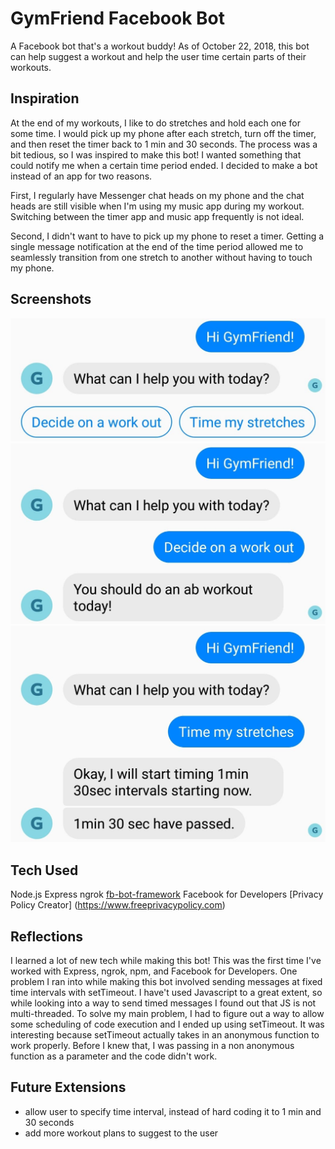 # GymFriend Facebook Bot

A Facebook bot that's a workout buddy! As of October 22, 2018, this bot can help suggest a workout and help the user time certain parts of their workouts.

## Inspiration

At the end of my workouts, I like to do stretches and hold each one for some time. I would pick up my phone after each stretch, turn off the timer, and then reset the timer back to 1 min and 30 seconds. The process was a bit tedious, so I was inspired to make this bot! I wanted something that could notify me when a certain time period ended. I decided to make a bot instead of an app for two reasons.

First, I regularly have Messenger chat heads on my phone and the chat heads are still visible when I'm using my music app during my workout. Switching between the timer app and music app frequently is not ideal.

Second, I didn't want to have to pick up my phone to reset a timer. Getting a single message notification at the end of the time period allowed me to seamlessly transition from one stretch to another without having to touch my phone.

## Screenshots

![Screenshot](https://raw.githubusercontent.com/tranjocelyn/gym-friend/master/img/GymFriend_prompt.jpg)
![Screenshot](https://raw.githubusercontent.com/tranjocelyn/gym-friend/master/img/GymFriend_1.jpg)
![Screenshot](https://raw.githubusercontent.com/tranjocelyn/gym-friend/master/img/GymFriend_2.jpg)

## Tech Used

Node.js
Express
ngrok
[fb-bot-framework](https://www.npmjs.com/package/fb-bot-framework)
Facebook for Developers
[Privacy Policy Creator] (https://www.freeprivacypolicy.com)

## Reflections

I learned a lot of new tech while making this bot! This was the first time I've worked with Express, ngrok, npm, and Facebook for Developers. One problem I ran into while making this bot involved sending messages at fixed time intervals with setTimeout. I have't used Javascript to a great extent, so while looking into a way to send timed messages I found out that JS is not multi-threaded. To solve my main problem, I had to figure out a way to allow some scheduling of code execution and I ended up using setTimeout. It was interesting because setTimeout actually takes in an anonymous function to work properly. Before I knew that, I was passing in a non anonymous function as a parameter and the code didn't work.

## Future Extensions

- allow user to specify time interval, instead of hard coding it to 1 min and 30 seconds
- add more workout plans to suggest to the user
